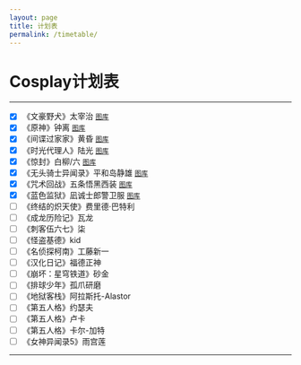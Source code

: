 ```yaml
---
layout: page
title: 计划表
permalink: /timetable/
---
```


# Cosplay计划表

---

- [x] 《文豪野犬》太宰治 [`图库`](../gallery/dazai_osamu/)
- [x] 《原神》钟离 [`图库`](../gallery/zhongli/)
- [x] 《间谍过家家》黄昏 [`图库`](../gallery/twilight/)
- [x] 《时光代理人》陆光 [`图库`](../gallery/luguang/)
- [x] 《惊封》白柳/六 [`图库`](../gallery/bailiu/)
- [x] 《无头骑士异闻录》平和岛静雄 [`图库`](../gallery/heiwajima_shizuo/)
- [x] 《咒术回战》五条悟黑西装 [`图库`](../gallery/gojo_satoru/)
- [x] 《蓝色监狱》凪诚士郎警卫服 [`图库`](../gallery/nagi_seishiro/)
- [ ] 《终结的炽天使》费里德·巴特利
- [ ] 《成龙历险记》瓦龙
- [ ] 《刺客伍六七》柒
- [ ] 《怪盗基德》kid
- [ ] 《名侦探柯南》工藤新一
- [ ] 《汉化日记》福德正神
- [ ] 《崩坏：星穹铁道》砂金
- [ ] 《排球少年》孤爪研磨
- [ ] 《地狱客栈》阿拉斯托-Alastor
- [ ] 《第五人格》约瑟夫
- [ ] 《第五人格》卢卡
- [ ] 《第五人格》卡尔-加特
- [ ] 《女神异闻录5》雨宫莲

---
